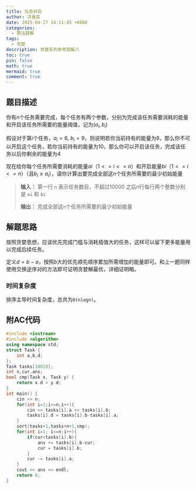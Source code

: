 ```yaml
---
title: 任务开启
author: 凉香栾
date: 2025-04-27 14:11:45 +0800
categories:
  - 算法题解
tags:
  - 贪婪
description: 贪婪系列参考题解八
toc: true
pin: false
math: true
mermaid: true
comment: true
---
```


## 题目描述

你有$n$个任务需要完成，每个任务有两个参数，分别为完成该任务需要消耗的能量和开启该任务所需要的能量阈值，记为$(a_i, b_i)$

假设对于第$i$个任务，$a_i=6$, $b_i=9$，则说明若你当前持有的能量为$8$，那么你不可以开启这个任务，若你当前持有的能量为$10$，那么你可以开启该任务，完成该任务以后你剩余的能量为$4$

现在给你每个任务所需要消耗的能量$ai$（$1<=i<=n$）和开启能量$bi$（$1<=i<=n$）（且$b_i≥a_i$），请你计算出要完成全部这$n$个任务所需要的最少初始能量

> **输入：**
> 第一行 `n` 表示任务数目，不超过$10000$
> 之后$n$行每行两个整数分别是 `ai` 和 `bi`
> 
> **输出：**
> 完成全部这`n`个任务所需要的最少初始能量

## 解题思路

按照贪婪思想，应该优先完成门槛与消耗插值大的任务，这样可以留下更多能量用以完成后续任务。

定义$d = b-a$，按照$b$大的优先顺先顺序累加所需增加的能量即可。和上一题同样使用交换逆序对的方法即可证明贪婪解最优，详细证明略。

### 时间复杂度

排序主导时间复杂度，总共为`O(nlogn)`。

## 附AC代码

```cpp
#include <iostream>
#include <algorithm>
using namespace std;
struct Task {
    int a,b,d;
};
Task tasks[10010];
int n,cur,ans;
bool cmp(Task x, Task y) {
    return x.d > y.d;
}
int main() {
    cin >> n;
    for(int i=1;i<=n;i++){
        cin >> tasks[i].a >> tasks[i].b;
        tasks[i].d = tasks[i].b-tasks[i].a;
    }
    sort(tasks+1,tasks+n+1,cmp);
    for(int i=1; i<=n;i++){
        if(cur<tasks[i].b){
            ans += tasks[i].b-cur;
            cur = tasks[i].b;
        }
        cur -= tasks[i].a;
    }
    cout << ans << endl;
    return 0;
}
```